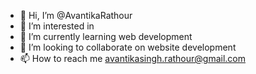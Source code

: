 - 👋 Hi, I’m @AvantikaRathour
- 👀 I’m interested in 
- 🌱 I’m currently learning web development
- 💞️ I’m looking to collaborate on website development
- 📫 How to reach me avantikasingh.rathour@gmail.com

<!---
AvantikaRathour/AvantikaRathour is a ✨ special ✨ repository because its `README.md` (this file) appears on your GitHub profile.
You can click the Preview link to take a look at your changes.
--->
